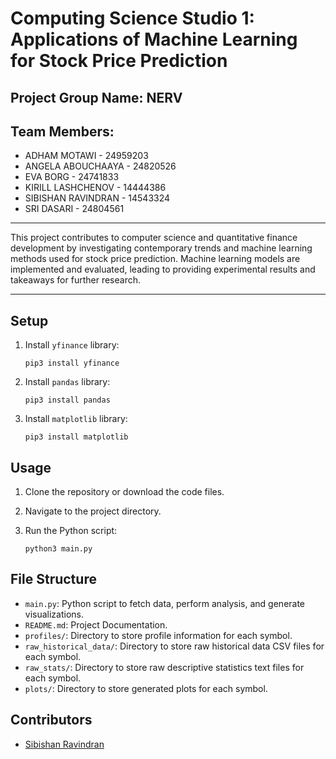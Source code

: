 # Computing Science Studio 1: Applications of Machine Learning for Stock Price Prediction
## Project Group Name: NERV
## Team Members:
- ADHAM MOTAWI - 24959203 <br>
- ANGELA ABOUCHAAYA - 24820526 
- EVA BORG - 24741833
- KIRILL LASHCHENOV - 14444386 
- SIBISHAN RAVINDRAN - 14543324 
- SRI DASARI - 24804561

---

This project contributes to computer science and quantitative finance development by investigating contemporary trends and machine learning methods used for stock price prediction. Machine learning models are implemented and evaluated, leading to providing experimental results and takeaways for further research.

---

## Setup

1. Install `yfinance` library:
    ```
    pip3 install yfinance
    ```
2. Install `pandas` library:
    ```
    pip3 install pandas
    ```
3. Install `matplotlib` library:
    ```
    pip3 install matplotlib
    ```

## Usage

1. Clone the repository or download the code files.

2. Navigate to the project directory.

3. Run the Python script:
    ```
    python3 main.py
    ```

## File Structure

- `main.py`: Python script to fetch data, perform analysis, and generate visualizations.
- `README.md`: Project Documentation.
- `profiles/`: Directory to store profile information for each symbol.
- `raw_historical_data/`: Directory to store raw historical data CSV files for each symbol.
- `raw_stats/`: Directory to store raw descriptive statistics text files for each symbol.
- `plots/`: Directory to store generated plots for each symbol.

## Contributors

- [Sibishan Ravindran](https://github.com/sibishan)